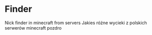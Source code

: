 # Finder
Nick finder in minecraft from servers
Jakies różne wycieki z polskich serwerów minecraft pozdro
